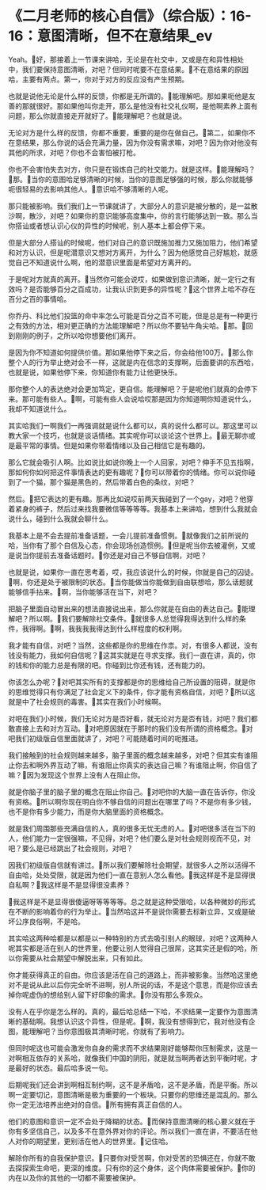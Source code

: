 # 《二月老师的核心自信》（综合版）：16-16：意图清晰，但不在意结果_ev

Yeah。🎼好，那接着上一节课来讲哈，无论是在社交中，又或是在和异性相处中，我们要保持意图清晰，对吧？但同时呢要不在意结果。🎼不在意结果的原因哈，主要有两点。第一，你对于对方的反应没有产生预期。

也就是说他无论是什么样的反馈，你都是无所谓的。🎼能理解吧。那如果呃他是友善的那就很好。那如果他叫你走开，那么是他没有社交礼仪啊，是他啊素养上面有问题，那么你就直接走开就好了。🎼能理解吧？也就是说。

无论对方是什么样的反馈，你都不重要，重要的是你在做自己。🎼第二，如果你不在意结果，那么你说的话会充满力量，因为你没有需求嘛，对吧？因为你对他没有其他的所求，对吧？你也不会害怕被打枪。

你也不会害怕失去对方，你只是在锻炼自己的社交能力。就是这样。🎼能理解吗？🎼那。🎼当你的意图哈足够清晰的时候，当你的意图足够强的时候，那么你就能够呃很轻易的去影响其他人。🎼意识哈不够清晰的人呢。

那只能被影响。我们我们上一节课就讲了，大部分人的意识是被分散的，是一盆散沙啊，散沙，对吧？如果你的意识能够高度集中，你的言行能够达到一致。那么当你搭讪或者想认识心仪的异性的时候呢，别人基本上都会停下来。

但是大部分人搭讪的时候呢，他们对自己的意识既施加推力又施加阻力，他们希望和对方认识，但是呢潜意识又想对方离开，为什么？因为他感觉自己好尴尬，就感觉自己不知道说什么啊，他的潜意识里面是希望对方离开的。

于是呢对方就真的离开。🎼当然你可能会说哎，如果做到意识清晰，就一定行之有效吗？是否能够百分之百成功，让我认识到更多的异性呢？🎼这个世界上哈不存在百分之百的事情哈。

你乔丹、科比他们投篮的命中率怎么可能是百分之百不可能，但是总是有一种更行之有效的方法，相对更正确的方法能理解吧？所以你不要钻牛角尖哈。🎼那。🎼回到刚刚的例子，之所以哈你想要他们离开。

是因为你不知道如何提供价值。那如果他停下来之后，你会给他100万。🎼那么你整个人的行为举止绝对会不一样，这就是内在信念的支撑啊，后面要讲的东西哈，也就是说，如果他停下来，你知道你有能力让他更快乐。

那你整个人的表达绝对会更加笃定，更自信。能理解吧？于是呢他们就真的会停下来。那可能有些人。🎼啊，可能有些人会说哈哎那是因为你知道啊你知道说什么，我却不知道说什么。

其实哈我们一啊我们一再强调就是说什么都可以，真的说什么都可以。那这里可以教大家一个技巧，也就是谈话情绪。其实呢你可以谈论这个世界上。🎼最无聊亦或是最平常的事情。但是如果你带着情绪以及自己相信它是有趣的。

那么它就会吸引人啊。比如说比如说你晚上一个人回家，对吧？伸手不见五指啊，那如何你如何把这件事情表达的更有趣呢？🎼你可以带着你的情绪。你可以说你碰到了一个猫，那个猫是黑色的，然后带着白色的条纹，对吧？

然后。🎼把它表达的更有趣。那再比如说哎前两天我碰到了一个gay，对吧？他穿着紧身的裤子，然后过来找我要微信等等等等。我基本上来讲哈，想到什么我就会说什么，碰到什么我就会聊什么。

我基本上是不会去提前准备话题，一会儿提前准备惯例。🎼就像我们之前所说的哈，当你有了那个自信及心态，你会现场创造惯例。🎼但是呢当你去被灌例，又或是说当你提前去准备话题时。🎼你还是对自己不够自信啊，对吧？

也就是说，如果你一直在思考着，哎，我应该说什么的时候，你就是自己的囚徒。🎼啊，你还是处于被限制的状态。🎼当你能做当你能做到自由联想哈，那么话题就能够信手拈来。🎼啊，当你能够活在当下，对吧？

把脑子里面自动冒出来的想法直接说出来，那么你就是在自由的表达自己。🎼能理解吧？所以啊。🎼我们要解除社交条件。🎼就很多人总觉得我得达到什么样的条件，我得啊。🎼啊，我我我我得达到什么样程度的权利啊。

我才能有自信，对吧？当然，这些都是你的思维在作祟。对，有很多人都说，没有钱没有能力，我如何自信呢？🎼这其实就是在寻求支撑。我们一直在讲，真的，你的钱和你的能力总是有限的吧。你碰到比你还有钱，还有能力的。

你该怎么办呢？🎼对吧其实所有的支撑都是你的思维给自己所设置的阻碍，就是你的思维觉得只有你满足了社会定义下的条件，你才能有资格自信，对吧？🎼所以这就是中了社会规则的毒害。🎼其实在我们小时候啊。

对吧在我们小时候，我们无论对方是否好看，就无论对方是否有钱，对吧？我们都敢直接上去和对方互动。🎼对吧原因就在于那时的我们没有所谓的资格概念。🎼对吧我们初级版自信里面就讲了，对吧？可能随着时间的呃推进。

我们接触到的社会规则越来越多，脑子里面的概念越来越多，对吧？但其实有谁阻止你去和啊外界互动了嘛，有谁阻止你真实的表达自己嘛？有谁阻止啊，你自信了嘛？🎼因为发现这个世界上没有人在阻止你。

就是你脑子里的脑子里的概念在阻止你自己。🎼对吧你的大脑一直在告诉你，你没有资格。🎼所以啊你现在明白你不够自信的问题出在哪里了吗？不是你有多少钱，也不是你有多少能力，而是你大脑里面的资格概念。

就是我们周围那些充满自信的人，真的很多无忧无虑的人。🎼对吧很多活在当下的人，他们能力一定很强嘛，不见得，对吧？他们要么是对社会规则视而不见，对吧？要么是已经跳出了社会规则，对吧？

因我们初级版自信就有讲过。🎼所以我们要解除社会期望，就很多人之所以活得不自由哈，处处受限，就是因为他们一直在意别人怎么看他。🎼我这样是不是显得很自私啊？🎼我这样是不是显得很没素养？

🎼我这样是不是显得很傻逼呀等等等等。总之就是这种受限哈，以各种微妙的形式在不断的影响着你的行为举止。🎼当然哈这并不是说你需要去标新立异，又或是破坏公序良俗啊，不是哈。

其实哈这两种哈都是以都是以一种特别的方式去吸引别人的眼球，对吧？这两种人呢其实都是活在别人的世界里，他要让别人觉得自己很屌，这其实还是假的哈，所以你需要从社会期望中解脱出来，只有如此。

你才能获得真正的自由。你应该是活在自己的道路上，而非被影象。当然哈这里绝对不是说从此以后你完全听不进啊，别人所说的话，不是这个意思，而是你应该去掉你呢虚伪的想给别人留下好印象的需求。🎼你没有那么多观众。

没有人在乎你是怎么样的。真的，最后哈总结一下哈，不求结果一定要作为意图清晰的基础啊。我想认识这个异性，但是呢。🎼啊，我没有想得到它，我对他没有企图，能理解吧？当你意图极其清晰时呢，你就有了影响力。

但同时呢这也可能会激发你自身的需求而不求结果刚好能够帮你压制需求，这是一对啊相互依存的关系哈，就像我们中国的阴阳，就是就当啊两者达到平衡时呢，才是最好的状态。最后哈多说一句。

后期呢我们还会讲到啊相互制约啊，这不是矛盾哈，这不是矛盾，而是平衡。所以啊一定要切记，意图清晰是极为重要的一个板块。只要你的思维还是混乱的。那么你一定无法培养出绝对的自信。🎼所有拥有真正自信的人。

他们的意图和意识一定不会处于降糊的状态。🎼而保持意图清晰的核心要义就在于你有多坚信自己，以及多不在意外界对你的评论。所以我们一直在讲，不要活在他人对你的期望里，更别活在他人的世界里。🎼记住哈。

解除你所有的自我保护意识。🎼只要你对受苦啊，你对受苦的恐惧还在，你就不敢去探探索生命吧，更深的维度。只有你的这个身体，这个肉体需要被保护。🎼你的内在以及你的其他的一切都不需要被保护。

